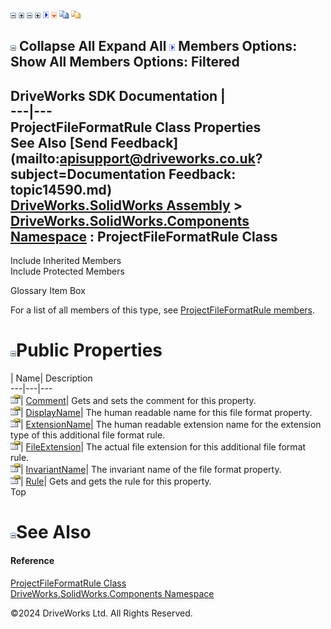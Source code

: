 ![](dotnetimages/collapse.gif) ![](dotnetimages/expand.gif) ![](dotnetimages/collapse.gif) ![](dotnetimages/expand.gif) ![](dotnetimages/drpdown.gif) ![](dotnetimages/drpdown_orange.gif) ![](dotnetimages/copycode.gif) ![](dotnetimages/copycodeHighlight.gif)

![](dotnetimages/collapse.gif) Collapse All Expand All ![](dotnetimages/drpdown.gif) Members Options: Show All  Members Options: Filtered   
---  
DriveWorks SDK Documentation  |   
---|---  
ProjectFileFormatRule Class Properties   
See Also [Send Feedback](mailto:apisupport@driveworks.co.uk?subject=Documentation Feedback: topic14590.md)  
[DriveWorks.SolidWorks Assembly](topic13342.md) > [DriveWorks.SolidWorks.Components Namespace](topic13925.md) : ProjectFileFormatRule Class  
---  
  
Include Inherited Members    
Include Protected Members    


Glossary Item Box

For a list of all members of this type, see [ProjectFileFormatRule members](topic14591.md).

# ![](dotnetimages/collapse.gif)Public Properties

| Name| Description  
---|---|---  
![Public Property](dotnetimages/publicProperty.gif)| [Comment](topic14597.md)| Gets and sets the comment for this property.   
![Public Property](dotnetimages/publicProperty.gif)| [DisplayName](topic14598.md)| The human readable name for this file format property.   
![Public Property](dotnetimages/publicProperty.gif)| [ExtensionName](topic14599.md)| The human readable extension name for the extension type of this additional file format rule.   
![Public Property](dotnetimages/publicProperty.gif)| [FileExtension](topic14600.md)| The actual file extension for this additional file format rule.   
![Public Property](dotnetimages/publicProperty.gif)| [InvariantName](topic14601.md)| The invariant name of the file format property.   
![Public Property](dotnetimages/publicProperty.gif)| [Rule](topic14602.md)| Gets and gets the rule for this property.   
Top

# ![](dotnetimages/collapse.gif)See Also

#### Reference

[ProjectFileFormatRule Class](topic14590.md)   
[DriveWorks.SolidWorks.Components Namespace](topic13925.md)

©2024 DriveWorks Ltd. All Rights Reserved.
